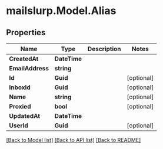 # mailslurp.Model.Alias
## Properties

Name | Type | Description | Notes
------------ | ------------- | ------------- | -------------
**CreatedAt** | **DateTime** |  | 
**EmailAddress** | **string** |  | 
**Id** | **Guid** |  | [optional] 
**InboxId** | **Guid** |  | [optional] 
**Name** | **string** |  | [optional] 
**Proxied** | **bool** |  | [optional] 
**UpdatedAt** | **DateTime** |  | 
**UserId** | **Guid** |  | [optional] 

[[Back to Model list]](../README.md#documentation-for-models) [[Back to API list]](../README.md#documentation-for-api-endpoints) [[Back to README]](../README.md)

